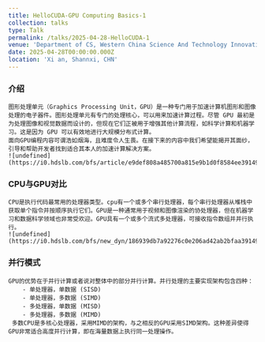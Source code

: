 ```yaml
---
title: HelloCUDA-GPU Computing Basics-1
collection: talks
type: Talk
permalink: /talks/2025-04-28-HelloCUDA-1
venue: 'Department of CS, Western China Science And Technology Innovation Harbour'
date: 2025-04-28T00:00:00.000Z
location: 'Xi an, Shannxi, CHN'
---
```

### 介绍
	图形处理单元（Graphics Processing Unit，GPU）是一种专门用于加速计算机图形和图像处理的电子器件。图形处理单元有专门的处理核心，可以用来加速计算过程。尽管 GPU 最初是为处理图像和视觉数据而设计的，但现在它们正被用于增强其他计算流程，如科学计算和机器学习。这是因为 GPU 可以有效地进行大规模分布式计算。
    面向GPU编程内容可谓浩如烟海，且难度令人生畏。在接下来的内容中我们希望能揭开其面纱，引导和帮助开发者找到适合其本人的加速计算解决方案。
    ![undefined](https://i0.hdslb.com/bfs/article/e9def808a485700a815e9b1d0f8584ee391490864.png)
### CPU与GPU对比
	CPU是执行代码最常用的处理器类型。cpu有一个或多个串行处理器，每个串行处理器从堆栈中获取单个指令并按顺序执行它们。GPU是一种通常用于视频和图像渲染的协处理器，但在机器学习和数据科学领域也非常受欢迎。GPU具有一个或多个流式多处理器，可接收指令数组并并行执行。
    ![undefined](https://i0.hdslb.com/bfs/new_dyn/186939db7a92276c0e206ad42ab2bfaa391490864.png)
### 并行模式
	GPU的优势在于并行计算或者说对整体中的部分并行计算。并行处理的主要实现架构包含四种：
    	- 单处理器，单数据 (SISD)
		- 单处理器，多数据 (SIMD)
		- 多处理器，单数据 (MISD)
		- 多处理器，多数据 (MIMD)
     多数CPU是多核心处理器，采用MIMD的架构，与之相反的GPU采用SIMD架构。这种差异使得GPU非常适合高度并行计算，即在海量数据上执行同一处理操作。




